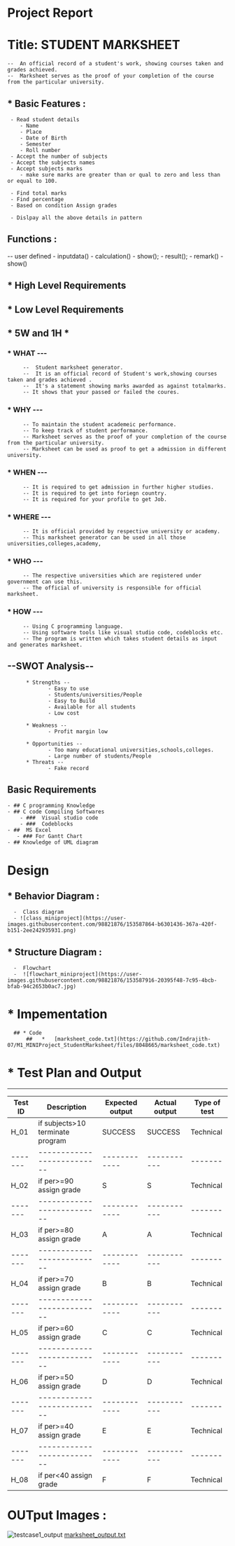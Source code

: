 # Project Report



#  Title:    STUDENT MARKSHEET

    --  An official record of a student's work, showing courses taken and grades achieved.
    --  Marksheet serves as the proof of your completion of the course from the particular university.
     
## * Basic Features : 
     - Read student details
        - Name
        - Place
        - Date of Birth
        - Semester
        - Roll number
     - Accept the number of subjects
     - Accept the subjects names
     - Accept subjects marks
        - make sure marks are greater than or qual to zero and less than or equal to 100.
     
     - Find total marks
     - Find percentage
     - Based on condition Assign grades
     
     - Dislpay all the above details in pattern
     
     
## Functions :
   -- user defined
      - inputdata()
      - calculation()
      - show();
      - result();
      - remark()
      - show()
     
## * High Level Requirements
## * Low Level Requirements




## * 5W  and  1H *
   
   ### * WHAT ---
         --  Student marksheet generator.
         --  It is an official record of Student's work,showing courses taken and grades achieved .
         --  It's a statement showing marks awarded as against totalmarks.
         -- It shows that your passed or failed the coures.
         
   ### * WHY ---
         -- To maintain the student academeic performance.
         -- To keep track of student performance.
         -- Marksheet serves as the proof of your completion of the course from the particular university.
         -- Marksheet can be used as proof to get a admission in different university.
         
   ### * WHEN ---
         -- It is required to get admission in further higher studies.
         -- It is required to get into foriegn country.
         -- It is required for your profile to get Job.
         
   ### * WHERE ---
         -- It is official provided by respective university or academy.
         -- This marksheet generator can be used in all those universities,colleges,academy,
         
   ### * WHO ---
         -- The respective universities which are registered under government can use this.
         -- The official of university is responsible for official marksheet.
         
   ### * HOW ---
         -- Using C programming language.
         -- Using software tools like visual studio code, codeblocks etc.
         -- The program is written which takes student details as input and generates marksheet.
         
         
         
  ##  --SWOT Analysis--
          * Strengths --
                 - Easy to use
                 - Students/universities/People
                 - Easy to Build
                 - Available for all students
                 - Low cost
                 
          * Weakness --
                 - Profit margin low
          
          * Opportunities --
                 - Too many educational universities,schools,colleges.
                 - Large number of students/People
          * Threats --
                 - Fake record
         
         
         
## Basic Requirements

    - ## C programming Knowledge
    - ## C code Compiling Softwares
        - ###  Visual studio code 
        - ###  Codeblocks
    - ##  MS Excel
       - ### For Gantt Chart
    - ## Knowledge of UML diagram
    
    
    
    
 # Design

## * Behavior Diagram :
      -  Class diagram
      - ![class_miniproject](https://user-images.githubusercontent.com/98821876/153587864-b6301436-367a-420f-b151-2ee242935931.png)

      
 ## * Structure Diagram :
      -  Flowchart   
      -  ![flowchart_miniproject](https://user-images.githubusercontent.com/98821876/153587916-20395f48-7c95-4bcb-bfab-94c2653b0ac7.jpg)

    
 #  *  Impementation 
      ## * Code 
          ##   *   [marksheet_code.txt](https://github.com/Indrajith-07/M1_MINIProject_StudentMarksheet/files/8048665/marksheet_code.txt)
 
 
 # * Test Plan and Output


-----------------------------------------------------------------------------------------------
| Test ID  |    Description                   | Expected output | Actual output | Type of test |
|-------|--------------------------|------------|-----------|-------|
|  H_01    | if subjects>10 terminate program |     SUCCESS     |    SUCCESS    |   Technical  |
|-------|--------------------------|------------|-----------|-------|
|  H_02    | if per>=90 assign grade |     S     |    S    |   Technical  |
|-------|--------------------------|------------|-----------|-------|
|  H_03    | if per>=80 assign grade |     A     |    A    |   Technical  |
|-------|--------------------------|------------|-----------|-------|
|  H_04    | if per>=70 assign grade |     B     |    B    |   Technical  |
|-------|--------------------------|------------|-----------|-------|
|  H_05    | if per>=60 assign grade |     C     |    C    |   Technical  |
|-------|--------------------------|------------|-----------|-------|
|  H_06    | if per>=50 assign grade |     D     |    D    |   Technical  |
|-------|--------------------------|------------|-----------|-------|
|  H_07    | if per>=40 assign grade |     E     |    E    |   Technical  |
|-------|--------------------------|------------|-----------|-------|
|  H_08    | if per<40 assign grade  |     F     |    F    |   Technical  |



# OUTput Images :
 ![testcase1_output](https://user-images.githubusercontent.com/98821876/153594117-e241b771-03c1-4aea-9d08-633f8aa869cf.png)
 [marksheet_output.txt](https://github.com/Indrajith-07/M1_MINIProject_StudentMarksheet/files/8048694/marksheet_output.txt)


 
